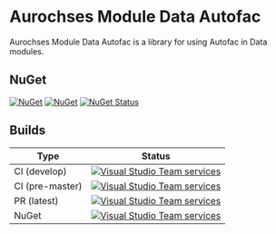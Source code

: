 # Aurochses Module Data Autofac

Aurochses Module Data Autofac is a library for using Autofac in Data modules.

## NuGet

[![NuGet](https://img.shields.io/nuget/v/Aurochses.Module.Data.Autofac.svg?style=flat-square)](https://www.nuget.org/packages/Aurochses.Module.Data.Autofac)
[![NuGet](https://img.shields.io/nuget/dt/Aurochses.Module.Data.Autofac.svg?style=flat-square)](https://www.nuget.org/packages/Aurochses.Module.Data.Autofac)
[![NuGet Status](http://nugetstatus.com/Aurochses.Module.Data.Autofac.png)](http://nugetstatus.com/packages/Aurochses.Module.Data.Autofac)

## Builds

Type            | Status 
----------------|--------
CI (develop)    | [![Visual Studio Team services](https://img.shields.io/vso/build/aurochses/784be346-9d3f-458f-95d8-5f1a8b5e1227/301.svg?style=flat-square)](https://aurochses.visualstudio.com/Aurochses.CSharp/_build/index?definitionId=301)
CI (pre-master) | [![Visual Studio Team services](https://img.shields.io/vso/build/aurochses/784be346-9d3f-458f-95d8-5f1a8b5e1227/302.svg?style=flat-square)](https://aurochses.visualstudio.com/Aurochses.CSharp/_build/index?definitionId=302)
PR (latest)     | [![Visual Studio Team services](https://img.shields.io/vso/build/aurochses/784be346-9d3f-458f-95d8-5f1a8b5e1227/303.svg?style=flat-square)](https://aurochses.visualstudio.com/Aurochses.CSharp/_build/index?definitionId=303)
NuGet           | [![Visual Studio Team services](https://img.shields.io/vso/build/aurochses/784be346-9d3f-458f-95d8-5f1a8b5e1227/304.svg?style=flat-square)](https://aurochses.visualstudio.com/Aurochses.CSharp/_build/index?definitionId=304)